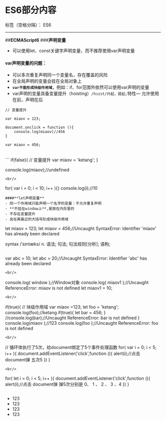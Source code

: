 ﻿# ES6部分内容

标签（空格分隔）： ES6

---

##**ECMAScript6**
###**声明变量**
- 可以使用let、const关键字声明变量，而不推荐使用var声明变量
#### **var声明变量的问题**：
-  可以多次重复声明同一个变量名，存在覆盖的风险
-  在全局声明的变量会挂在全局对象上
-  **`var不能形成块级作用域`**，例如：if、for范围外依然可以使用var声明的变量
-  var声明的变量具备变量提升（hoisting）`/hɔɪst/升起，提起;`特性— 允许使用在前，声明在后
```
// 变量提升

var miaov = 123;

document.onclick = function (){
	console.log(miaov)//456
}

var miaov = 456;
```
<br/>
```
if(false){
    // 变量提升
	var miaov = 'ketang';
}

console.log(miaov);//undefined
```
<br/>
```
for( var i = 0; i < 10; i++ ){}
console.log(i);//10
```
####**let声明变量**
- 同一个作用域只能声明一个名字的变量：不允许重复声明
- **不挂在window上**,是放在内存里的
- 不存在变量提升
- 会在离最近的大括号形成块级作用域 
```
let miaov = 123;
let miaov = 456;//Uncaught SyntaxError: Identifier 'miaov' has already been declared

syntax /ˈsɪntæks/ 
n.	语法; 句法; 句法规则[分析]; 语构;
```
```
var abc = 10;
let abc = 20;//Uncaught SyntaxError: Identifier 'abc' has already been declared
```
<br/>
```
console.log(	window );//Window对象
console.log(	miaov1 );//Uncaught ReferenceError: miaov is not defined 
let miaov1 = 10;
```
<br/>
```
if(true){  // 块级作用域
	var miaov =123;
  	let foo = 'ketang';
  	console.log(foo);//ketang
  	if(true){
  		let bar = 456;
  	}
  	//console.log(bar);//Uncaught ReferenceError: bar is not defined
}
console.log(miaov );//123
console.log(foo );//Uncaught ReferenceError: foo is not defined
```
<br/>
```
// 循环体执行了5次，给document绑定了5个事件处理函数
for( var i = 0; i < 5; i++ ){
	document.addEventListener('click',function 	(){
		alert(i);//点击	document弹 五次5
	})
}
```
<br/>
```
for( let i = 0; i < 5; i++ ){
	document.addEventListener('click',function 	(){
		alert(i);//点击	document弹 弹5次分别是 0、 1 、 2 、 3 、4
	})
}
```
```
<body>
	<ul class="list">
		<li>123</li>
		<li>123</li>
		<li>123</li>
		<li>123</li>
	</ul>
	<script>
		var lis = document.querySelectorAll('.list li');
		/*
		  用let:
			第一次，声明初始的i=0 i++ = 1;
			第2次，重新声明变量i=1 i++ = 2;
			第3次，重新声明变量i=2 i++ = 3;
			第4次，重新声明变量i=3 

			每次循环都会重新声明一个i，这个i的值是上一次循环的最终值，这个最终值作为新的i的初始值
		*/
		for( let i = 0; i < lis.length; i++ ){
			lis[i].onclick = function 	(){
				lis[i].style.background = 'red';	
			}
		}
        //用var声明，可以用函数自执行传参解决
		for( var j = 0; j < lis.length; j++ ){
			(function 	(j){
				lis[j].onclick = function 	(){
					lis[j].style.background = 'red';	
				}		
			})(j);
		}
	</script>
</body>
```
#####**块级作用域**
- let允许创建块级作用域，let声明的变量只在它所在的代码块内有效
```
{
	let a = 10;
	let b = 20;
	console.log(a);//10
	console.log(b);//20
	{
		{
			{
				console.log(a);//10
				console.log(b);//20
			}
		}
	}
}
console.log(a);//Uncaught ReferenceError: a is not defined
```
- 在if中使用：
```
{
  let test = 10;
  var foo = 1;
}

console.log(test) // ReferenceError: miaov is not defined.
console.log(foo) // 1


if(false){
  let test1 = 10;  // 只在这个代码块内有效，形成了块级作用域
  var foo1 = 1;//即使是走不进if里面，还是有了变量提升
}

console.log(test1) // ReferenceError: miaov is not defined.
console.log(foo1) // undefined【变量什么未赋值即为undefined】
```
- 在for中使用,i只能在循环体内使用，循环体外会报错：
```
for (let i = 0; i < 10; i++) {
  // ...
}
console.log(i); // ReferenceError: i is not defined
//如果是用var声明的i，for循环结束之后找到的i就是10
```
####**const 声明常量**
- constant	`[ˈkɑ:nstənt]`adj.持续的; 永恒的; 坚定; 忠实的;n.[数] 常量; 永恒值;
- 同一个作用域只能声明一个名字的常量：不允许重复声明;
- 不挂在window上;
- 不存在常量提升;
- 会在离最近的大括号形成块级作用域
- const声明的是常量/恒量
	- 声明的常量不能重新赋值
	- 声明常量必须赋值
```
const USERS = 6;  // 声明的是常量
USERS = 20;  // 不能重新赋值 Uncaught TypeError: Assignment to constant variable.
```
<br/>
```
let miaov;

miaov = 123;

console.log(miaov);//123
//声明变量必须赋值 
const ketang;  // Uncaught SyntaxError: Missing initializer in const declaration
```
- 如果赋的值是引用类型，那么可以通过变量来修改引用类型的值：
```
const test = {};
test.a = 1;
test.b = 2;
console.log(test);  // {a: 1, b: 2}
```
####**总结let和const**
- 总结let和const:
    - 声明的变量不具备变量提升（hoisting）特性
    - 只在声明所在的块级作用域内有效
    - 不允许重复声明
    - 暂时性死区（TDZ`temporal dead zone`）所声明的变量绑定在定义的区域，使用let命令声明变量之前，该变量都是不可用的
    - const 在声明时必须被赋值值    
```
function fn(miaov){  // 形参就是声明局部变量，不能重复声明
	/*let miaov  = 10;
	console.log(miaov);////Uncaught SyntaxError: Identifier 'miaov' has already been declared
	*/

	// 总之，在代码块内，使用let/const命令声明变量/常量之前，该变量/常量都是不可用的。这在语法上，称为“暂时性死区”（temporal dead zone，简称 TDZ）
	// 只能在变量声明之后才能使用
	ketang = 10; 
	console.log(	ketang );//10
	let ketang;//写到这行，ketang=10 那行就会报错 Uncaught ReferenceError: ketang is not defined
}

fn(1)
```
###**解构赋值**
####**数组的结构赋值**
```
function test(){
    return [1,2,3,4];
}

var [a,b] = test();
console.log(a,b); // 1,2
```
test函数执行后，返回的是一个数组。取数组前两个值分别存在变量中，根据解构赋值的规则，在左侧声明变量，放在中括号中，会把右边数组中的值一一对应赋值给左边的变量。

####**对象的解构赋值**
```
let o = {miaov:1,ketang:2,foo:3,abc:10,k:'leo'};
// ，没有与之对应的属性，赋一个默认值
// 用A:B 把A对用的值赋值给变量B，不能使用A，要使用B。
let {ketang,miaov,foo,abc=12345,k:user="momo"} = o;  

console.log(abc);//10
console.log(k);//Uncaught ReferenceError: k is not defined
console.log(user);//momo
```
<br/>
```
function test1(){
    return {a:1,b:2,c:3};
}

var {a,b} = test();
console.log(a,b); // 1,2
```
test1函数执行后，返回的是一个对象。分别取出对象中属性为a和b的值，根据解构赋值的规则，在左侧声明变量，放在大括号中，变量名要和属性名保持一致。

####**函数参数的解构赋值**
```
function test({a,b}){
    console.log(a,b);//1,2
}

test({a:1,b:2,c:3})
```
在形参中定义变量，得到实参对象指定的属性。
####**默认值**
可以给变量设置默认值和另声明一个变量
```
var {a:otherVar,b,d=11111} = {a:1,b:2,c:3};
console.log(d); // 11111【11111是默认值，在解构的对象中有d属性，就去拿的d属性的值，没有就是默认设置的11111；d属性的值是null，找到的还是null；如果d属性的值原本是undefined占位，那最后d解构赋值的是默认值11111】
console.log(otherVar); // 1
console.log(a); // Uncaught ReferenceError: a is not defined
```
- 使用 等号`=`给变量赋一个默认值，如果右边对象中没有与之对应的属性，则按默认值来。
- 使用`:`重新声明一个变量，会把匹配到的a的值赋给新的变量otherVar，此时在外面使用时候，不能使用a。
- 也可以连着一起使用：
```
var {a,b,d:foo='默认值'} = {a:1,b:2,c:3};
console.log(foo); // '默认值'
```
###**箭头函数 Arrow Functions**
在ES6中，箭头函数就是函数的一种**简写形式**,允许使用“箭头”（=>）**定义函数**。
```
=> "箭头"
	使用“箭头”（=>）定义函数
```
之前声明函数：
```
function foo(){
    return 1;
}
```
改造为箭头函数:
```
let foo = () => 1;
```
####**箭头函数的参数**
上面使用“箭头”（=>）定义的函数，左侧的()包裹函数的形参，如果定义的函数**没有形参**或者**多个形参**，一定要使用括号：
```
// 没有参数，要使用()
let test = () => 1;

// 多个参数，要使用()
let foo = (a,b) => a + b;
let bar = (a,b,c) => a + b + c;
```
如果只有**一个形参**，可以省略括号：
```
let foo = a => a;
```
####**箭头函数return返回值**
“箭头”（=>）的右侧是函数体代码，会在函数执行后作为函数的返回值，不需要显示的使用return:
```
let foo = (a,b) => a + b;
console.log(foo(1,2)); // 3
```
```
let arr = [1,2,3];  
let newArr = arr.map(item => item * 2);
console.log(newArr); // [2,4,6]
```
有多行代码，可以写在一对{}中，手动调用return返回值:
```
let foo = (a,b) => {
    console.log(a)
    console.log(b)
    return a + b; 
}
```
当要返回的是对象时，又不想手动调用return，记得加上()保证是一个对象整体，而不被误以为是函数体：
```
var obj = () => ({a:1,b:2})
console.log(obj());  // {a:1,b:2}
```
####**箭头函数中this指向**
- 函数的this是在调用的时候决定this的值
- 箭头函数，绑定的是所定义时在的作用域的this
    - 箭头函数内的this，绑定定义时所在的作用域的this，并不是在调用时候决定this的指向。
```
document.onclick = function (){
    setTimeout(function (){
        console.log(this); // 定时器执行的函数，在非严格模式下this指向window  
    },1000) 
}
```
<br/>
```
let o = {
	fn:function (){
		console.log(this);	//对象o
	},
	f: () => {
		console.log(this);//window
	}
}

o.fn();
o.f();
```
如果要在setTimeout中使用点击时的元素，通常需要存一个变量。
```
document.onclick = function (){
    var that = this;
    setTimeout(function (){
        console.log(that); // that变量存的就是触发事件的元素document
    },1000) 
}
```
如果使用箭头函数，一切将会变得非常简单：
```
document.onclick = function (){
    setTimeout( () => {
        console.log(this); //document
    },1000) 
}
```
箭头函数是在事件处理函数中定义，事件处理函数this指向的是触发事件的元素，所以这个this，也就是触发事件的元素。
####**使用箭头函数的特性**：
- 函数体内的this值，绑定定义时所在的作用域的this
- 不可以当作构造函数
- 不可以使用arguments对象
```
//把上一个例子都换成箭头函数的写法
document.onclick = () => setTimeout( () => {
        console.log(this); //this指向Window，这个大括号里面找this没有找到，向外找，就是全局，全局的this指向window
},1000)  
```
<br/>
```

function fn(){
	console.log(arguments)//Arguments(5) [1, 2, 3, 4, 5, callee: ƒ, Symbol(Symbol.iterator): ƒ]
}
fn(1,2,3,4,5)


let f = () => {
	// 箭头函数中没有arguments
	console.log(arguments);  //Uncaught ReferenceError: arguments is not defined
}
f(1,2,3,4,5);
```
###**函数参数默认值**
1. 允许在形参声明时，写入默认值，说明这个值是可选的。
传统做法：
```
/*
参数：
    a是必填项
    b可选的
*/
function fn(a,b){
    b = b || 10;
    return a + b;
}

function fn(aa={miaov:1}){
	console.log(aa);
}
fn()//{miaov:1}
fn({ketang:30})//{ketang:30}
```
- 以上的方式是参数b如果没传入的话，值就为10；
- **这样写会有一个问题**,假如传到函数的参数为0，则b的值依然为10，正确的应该是0才对，因为||运算符左边不成立，就返回右边的值，左边为0则不成立，就返回10了。【0隐式转换为布尔值是false】

2.ES6中，允许给函数参数默认值：
```
function fn(a,b=10){//在形参中直接写上b=10即可。
    return a + b;
}
```
### **扩展运算符（spread）和 Rest操作符**
扩展运算符和Rest操作符都指的是…,根据上下文的语境不同，解析方式也不同。
####**Rest操作符**
- REST即**表述性状态传递**（Representational State Transfer)
- rest参数 
	- ...变量
	    - 在使用解构赋值时，把剩余的参数放在数组中，数组的赋值给...后的变量用在赋值上
	    - 如果是对象，会把剩余的属性放在新对象中
	    - Rest操作符可取到arguments,把实参传入到一个数组中，而不是arguments类数组中
	     - 注意，Rest操作符只能写在参数的最后，不能写在开头或中间，否则会报语法错误
```
//在使用解构赋值时，会把剩余的值，放在一个数组中：
let f = (a,b,...abc) => {
	console.log(abc);  
}
f(1,2,3,4,5);// [3, 4, 5]


let arr = [1,2,3,4,5,6,7,8];
let [a,b,c,...newArr] = arr;
console.log(newArr);//[4, 5, 6, 7, 8]
```
<br/>
```
//如果是对象，会把剩余的属性放在新对象中：
var o = {a:1,b:2,c:3};
var {a,...d} = o;
console.log(a);  // 1
console.log(d); // {b:2,c:3}
```
<br/>
```
//在函数的形参中使用，会把剩余的形参都放在数组中：
function fn(a,...b){
    console.log(a);  // 1
    console.log(b); // [2,3,4]
}
fn(1,2,3,4)
```
<br/>
```
//Rest操作符可取到arguments,把实参传入到一个数组中，而不是arguments类数组中：
function fn(...b){
    console.log(b); // [1,2,3,4]
}

fn(1,2,3,4)
```
- rest参数必须放在最后
```
let f = (a,...abc,b) => {
	console.log(abc);  //Uncaught SyntaxError: Rest parameter must be last formal parameter
}
f(1,2,3,4,5)
//parameter`[pəˈræmɪtə(r)]`n.	[数] 参数; <物><数>参量; 限制因素; 决定因素
```
####**扩展运算符**
####**数组扩展运算符**
将一个数组转为用逗号分隔的参数序列。。
```
let arr = [1,2,3,4,5,6,7,8];
let [a,b,c,...newArr] = arr;
console.log(newArr);//[4, 5, 6, 7, 8]
```
把数组的每一项扩展到另一个数组中。
```
let arr2 = ['a',"b","c"];
let arr3 = [1,2,3,...arr2];
console.log(arr3);// [1, 2, 3, "a", "b", "c"]
```
也可以从数组中找到最大值：
```
let arr4 = [1,2,3,4,5];

//在数组中找出最大值
console.log(Math.max.apply(null,arr4));//5
console.log(Math.max.call(null,...arr4));//5
console.log(Math.max(...arr4));//5
```
####**对象扩展运算符**
扩展运算符（…）用于取出参数对象的所有可遍历属性，拷贝到当前对象中，相当于浅复制。
```
var arr = {a:1,b:2,c:3};
console.log({...arr});
```
利用对象的属性是唯一的特性，后面定义的覆盖前面的属性，可以修改一个属性的值：
```
var arr = {a:1,b:2,c:3};
console.log({...arr,a:'修改了'});//{a: "修改了", b: 2, c: 3}

let o = {
	aa:1,
	bb:2
}
let obj = {
	...o,
	aa:1000//有相同的属性，后面的会覆盖之前的
};
console.log(obj);//{aa: 1000, bb: 2}
```





